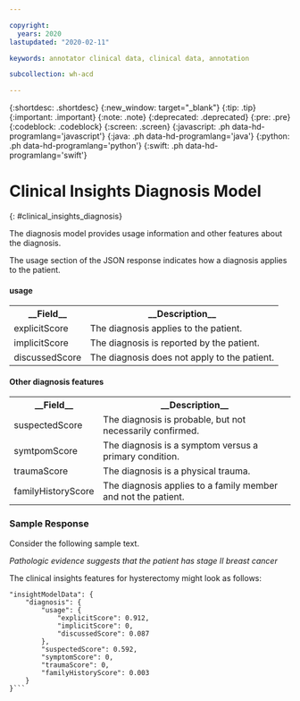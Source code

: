 ```yaml
---

copyright:
  years: 2020
lastupdated: "2020-02-11"

keywords: annotator clinical data, clinical data, annotation

subcollection: wh-acd

---
```


{:shortdesc: .shortdesc}
{:new_window: target="_blank"}
{:tip: .tip}
{:important: .important}
{:note: .note}
{:deprecated: .deprecated}
{:pre: .pre}
{:codeblock: .codeblock}
{:screen: .screen}
{:javascript: .ph data-hd-programlang='javascript'}
{:java: .ph data-hd-programlang='java'}
{:python: .ph data-hd-programlang='python'}
{:swift: .ph data-hd-programlang='swift'}

# Clinical Insights Diagnosis Model
{: #clinical_insights_diagnosis}


The diagnosis model provides usage information and other features about the diagnosis.

The usage section of the JSON response indicates how a diagnosis applies to the patient.

<h4>usage</h4>

<table>
<tr><th>__Field__</th><th>__Description__</th></tr>

<tr><td>explicitScore</td><td>The diagnosis applies to the patient.</td></tr>
<tr><td>implicitScore</td><td>The diagnosis is reported by the patient.</td></tr>
<tr><td>discussedScore</td><td>The diagnosis does not apply to the patient.</td></tr>
</table>

<h4>Other diagnosis features</h4>
<table>
<tr><th>__Field__</th><th>__Description__</th></tr>
<tr><td>suspectedScore</td><td>The diagnosis is probable, but not necessarily confirmed.</td></tr>
<tr><td>symtpomScore</td><td>The diagnosis is a symptom versus a primary condition.</td></tr>
<tr><td>traumaScore</td><td>The diagnosis is a physical trauma.</td></tr>
<tr><td>familyHistoryScore</td><td>The diagnosis applies to a family member and not the patient.</td></tr>
</table>

### Sample Response

Consider the following sample text.

_Pathologic evidence suggests that the patient has stage II breast cancer_

The clinical insights features for hysterectomy might look as follows:

```
"insightModelData": {
	"diagnosis": {
		"usage": {
			"explicitScore": 0.912,
			"implicitScore": 0,
			"discussedScore": 0.087
		},
		"suspectedScore": 0.592,
		"symptomScore": 0,
		"traumaScore": 0,
		"familyHistoryScore": 0.003
	}
}```

